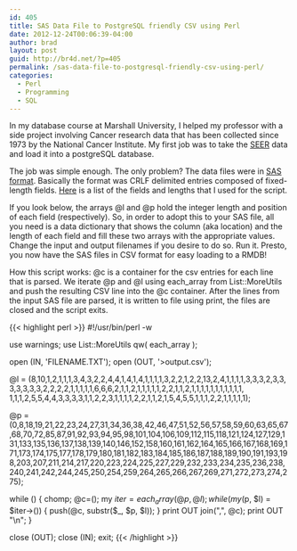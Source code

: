 ```yaml
---
id: 405
title: SAS Data File to PostgreSQL friendly CSV using Perl
date: 2012-12-24T00:06:39-04:00
author: brad
layout: post
guid: http://br4d.net/?p=405
permalink: /sas-data-file-to-postgresql-friendly-csv-using-perl/
categories:
  - Perl
  - Programming
  - SQL
---
```

In my database course at Marshall University, I helped my professor with a side project involving Cancer research data that has been collected since 1973 by the National Cancer Institute. My first job was to take the [SEER](http://seer.cancer.gov/about/) data and load it into a postgreSQL database.

The job was simple enough. The only problem? The data files were in [SAS format](http://en.wikipedia.org/wiki/SAS_(software)). Basically the format was CRLF delimited entries composed of fixed-length fields. [Here](http://seer.cancer.gov/manuals/read.seer.research.nov2011.sas) is a list of the fields and lengths that I used for the script.

If you look below, the arrays @l and @p hold the integer length and position of each field (respectively). So, in order to adopt this to your SAS file, all you need is a data dictionary that shows the column (aka location) and the length of each field and fill these two arrays with the appropriate values. Change the input and output filenames if you desire to do so. Run it. Presto, you now have the SAS files in CSV format for easy loading to a RMDB!

How this script works: @c is a container for the csv entries for each line that is parsed. We iterate @p and @l using each_array from List::MoreUtils and push the resulting CSV line into the @c container. After the lines from the input SAS file are parsed, it is written to file using print, the files are closed and the script exits.

{{< highlight perl >}}
#!/usr/bin/perl -w

use warnings;
use List::MoreUtils qw( each_array );

open (IN, 'FILENAME.TXT');
open (OUT, '>output.csv');

@l = (8,10,1,2,1,1,1,3,4,3,2,2,4,4,1,4,1,4,1,1,1,1,3,2,2,1,2,2,13,2,4,1,1,1,1,3,3,3,2,3,3, 3,3,3,3,3,2,2,2,2,1,1,1,1,1,6,6,6,2,1,1,2,1,1,1,1,1,2,2,1,1,2,1,1,1,1,1,1,1,1,1,1,1, 1,1,1,2,5,5,4,4,3,3,3,3,1,1,2,2,3,1,1,1,1,2,2,1,1,2,1,5,4,5,5,1,1,1,2,2,1,1,1,1,1);

@p = (0,8,18,19,21,22,23,24,27,31,34,36,38,42,46,47,51,52,56,57,58,59,60,63,65,67,68,70,72,85,87,91,92,93,94,95,98,101,104,106,109,112,115,118,121,124,127,129,131,133,135,136,137,138,139,140,146,152,158,160,161,162,164,165,166,167,168,169,171,173,174,175,177,178,179,180,181,182,183,184,185,186,187,188,189,190,191,193,198,203,207,211,214,217,220,223,224,225,227,229,232,233,234,235,236,238,240,241,242,244,245,250,254,259,264,265,266,267,269,271,272,273,274,275);

while (<IN>) {
  chomp;
  @c=();
  my $iter = each_array( @p, @l );
  while (my ($p, $l) = $iter->()) {
    push(@c, substr($_, $p, $l));
  }
  print OUT join(",", @c);
  print OUT "\n";
}

close (OUT);
close (IN);
exit;
{{< /highlight >}}
